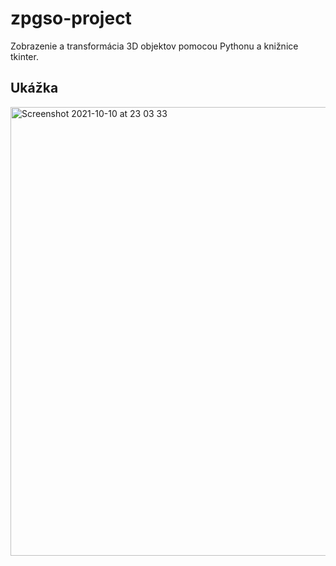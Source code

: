 # zpgso-project
Zobrazenie a transformácia 3D objektov pomocou Pythonu a knižnice tkinter.

## Ukážka
<img width="718" alt="Screenshot 2021-10-10 at 23 03 33" src="https://user-images.githubusercontent.com/20513861/136712921-d4a5c0d1-ff04-405d-92fd-5ff1c5d8948e.png">
